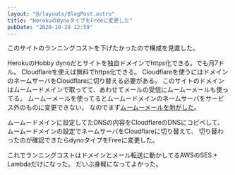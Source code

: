 ```yaml
---
layout: "@/layouts/BlogPost.astro"
title: "HerokuのdynoタイプをFreeに変更した"
pubDate: "2020-10-29 12:59"
---
```

このサイトのランニングコストを下げたかったので構成を見直した。

HerokuのHobby dynoだとサイトを独自ドメインでhttps化できる。でも月7ドル。
Cloudflareを使えば無料でhttps化できる。
Cloudflareを使うにはドメインのネームサーバをCloudflareに切り替える必要がある。
このサイトのドメインはムームードメインで取ってて、あわせてメールの受信にムームーメールも使ってる。
ムームーメールを使ってるとムームードメインのネームサーバをサービス外のものに変更できない。
なのでまず[ムームーメールを剥がした](/posts/d10e1b536aa26f697afaedfc06f7039fe21f4c9b)。

ムームードメインに設定してたDNSの内容をCloudflareのDNSにコピペして、
ムームードメインの設定でネームサーバをCloudflareに切り替えて、
切り替わったのが確認できたらdynoタイプをFreeに変更した。

これでランニングコストはドメインとメール転送に動かしてるAWSのSES + Lambdaだけになった。
だいぶ身軽になってよかった。
